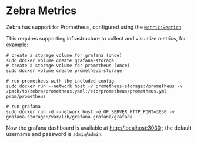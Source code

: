 # Zebra Metrics

Zebra has support for Prometheus, configured using the [`MetricsSection`][metrics_section].

This requires supporting infrastructure to collect and visualize metrics, for example:

```
# create a storage volume for grafana (once)
sudo docker volume create grafana-storage
# create a storage volume for prometheus (once)
sudo docker volume create prometheus-storage

# run prometheus with the included config
sudo docker run --network host -v prometheus-storage:/prometheus -v /path/to/zebra/prometheus.yaml:/etc/prometheus/prometheus.yml  prom/prometheus

# run grafana
sudo docker run -d --network host -e GF_SERVER_HTTP_PORT=3030 -v grafana-storage:/var/lib/grafana grafana/grafana
```

Now the grafana dashboard is available at [http://localhost:3030](http://localhost:3030) ; the default username and password is `admin`/`admin`.

[metrics_section]: https://doc.zebra.zfnd.org/zebrad/config/struct.MetricsSection.html
